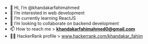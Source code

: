 - 👋 Hi, I’m @khandakarfahimahmed
- 👀 I’m interested in web development
- 🌱 I’m currently learning ReactJS 
- 💞️ I’m looking to collaborate on backend development
- 📫 How to reach me > **khandakarfahimahmed0@gmail.com**
- 👨‍💻 HackerRank profile > www.hackerrank.com/khandakar_fahim
<!---
khandakarfahimahmed/khandakarfahimahmed is a ✨ special ✨ repository because its `README.md` (this file) appears on your GitHub profile.
You can click the Preview link to take a look at your changes.
--->
